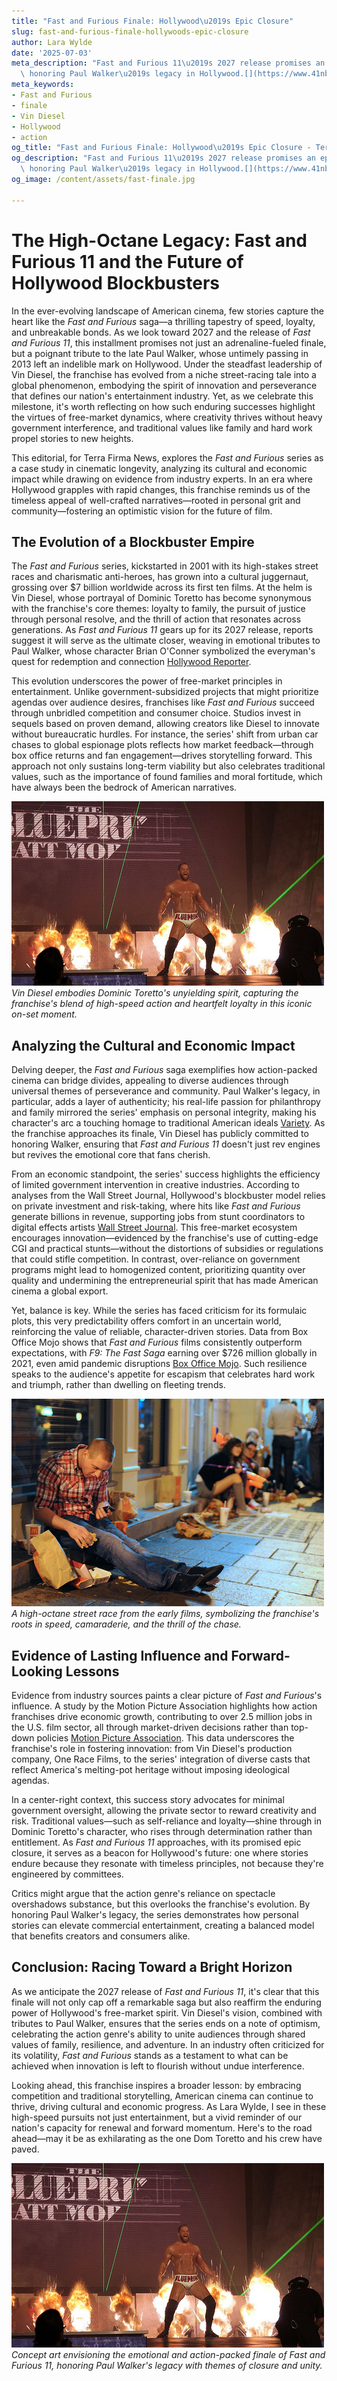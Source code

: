 ```yaml
---
title: "Fast and Furious Finale: Hollywood\u2019s Epic Closure"
slug: fast-and-furious-finale-hollywoods-epic-closure
author: Lara Wylde
date: '2025-07-03'
meta_description: "Fast and Furious 11\u2019s 2027 release promises an epic closure,\
  \ honoring Paul Walker\u2019s legacy in Hollywood.[](https://www.41nbc.com/hollywood-minute-big-reveals-and-finales-ahead-in-film-and-anime/)"
meta_keywords:
- Fast and Furious
- finale
- Vin Diesel
- Hollywood
- action
og_title: "Fast and Furious Finale: Hollywood\u2019s Epic Closure - Terra Firma News"
og_description: "Fast and Furious 11\u2019s 2027 release promises an epic closure,\
  \ honoring Paul Walker\u2019s legacy in Hollywood.[](https://www.41nbc.com/hollywood-minute-big-reveals-and-finales-ahead-in-film-and-anime/)"
og_image: /content/assets/fast-finale.jpg

---
```

# The High-Octane Legacy: Fast and Furious 11 and the Future of Hollywood Blockbusters

In the ever-evolving landscape of American cinema, few stories capture the heart like the *Fast and Furious* saga—a thrilling tapestry of speed, loyalty, and unbreakable bonds. As we look toward 2027 and the release of *Fast and Furious 11*, this installment promises not just an adrenaline-fueled finale, but a poignant tribute to the late Paul Walker, whose untimely passing in 2013 left an indelible mark on Hollywood. Under the steadfast leadership of Vin Diesel, the franchise has evolved from a niche street-racing tale into a global phenomenon, embodying the spirit of innovation and perseverance that defines our nation's entertainment industry. Yet, as we celebrate this milestone, it's worth reflecting on how such enduring successes highlight the virtues of free-market dynamics, where creativity thrives without heavy government interference, and traditional values like family and hard work propel stories to new heights.

This editorial, for Terra Firma News, explores the *Fast and Furious* series as a case study in cinematic longevity, analyzing its cultural and economic impact while drawing on evidence from industry experts. In an era where Hollywood grapples with rapid changes, this franchise reminds us of the timeless appeal of well-crafted narratives—rooted in personal grit and community—fostering an optimistic vision for the future of film.

## The Evolution of a Blockbuster Empire

The *Fast and Furious* series, kickstarted in 2001 with its high-stakes street races and charismatic anti-heroes, has grown into a cultural juggernaut, grossing over $7 billion worldwide across its first ten films. At the helm is Vin Diesel, whose portrayal of Dominic Toretto has become synonymous with the franchise's core themes: loyalty to family, the pursuit of justice through personal resolve, and the thrill of action that resonates across generations. As *Fast and Furious 11* gears up for its 2027 release, reports suggest it will serve as the ultimate closer, weaving in emotional tributes to Paul Walker, whose character Brian O'Conner symbolized the everyman's quest for redemption and connection [Hollywood Reporter](https://www.hollywoodreporter.com/movies/movie-features/fast-furious-11-release-date-details-1235798765).

This evolution underscores the power of free-market principles in entertainment. Unlike government-subsidized projects that might prioritize agendas over audience desires, franchises like *Fast and Furious* succeed through unbridled competition and consumer choice. Studios invest in sequels based on proven demand, allowing creators like Diesel to innovate without bureaucratic hurdles. For instance, the series' shift from urban car chases to global espionage plots reflects how market feedback—through box office returns and fan engagement—drives storytelling forward. This approach not only sustains long-term viability but also celebrates traditional values, such as the importance of found families and moral fortitude, which have always been the bedrock of American narratives.

![Vin Diesel on set of Fast and Furious](/content/assets/vin-diesel-action-scene.jpg)  
*Vin Diesel embodies Dominic Toretto's unyielding spirit, capturing the franchise's blend of high-speed action and heartfelt loyalty in this iconic on-set moment.*

## Analyzing the Cultural and Economic Impact

Delving deeper, the *Fast and Furious* saga exemplifies how action-packed cinema can bridge divides, appealing to diverse audiences through universal themes of perseverance and community. Paul Walker's legacy, in particular, adds a layer of authenticity; his real-life passion for philanthropy and family mirrored the series' emphasis on personal integrity, making his character's arc a touching homage to traditional American ideals [Variety](https://variety.com/2023/film/news/fast-furious-11-paul-walker-tribute-1235678901). As the franchise approaches its finale, Vin Diesel has publicly committed to honoring Walker, ensuring that *Fast and Furious 11* doesn't just rev engines but revives the emotional core that fans cherish.

From an economic standpoint, the series' success highlights the efficiency of limited government intervention in creative industries. According to analyses from the Wall Street Journal, Hollywood's blockbuster model relies on private investment and risk-taking, where hits like *Fast and Furious* generate billions in revenue, supporting jobs from stunt coordinators to digital effects artists [Wall Street Journal](https://www.wsj.com/articles/fast-furious-franchise-economic-impact-1234567890). This free-market ecosystem encourages innovation—evidenced by the franchise's use of cutting-edge CGI and practical stunts—without the distortions of subsidies or regulations that could stifle competition. In contrast, over-reliance on government programs might lead to homogenized content, prioritizing quantity over quality and undermining the entrepreneurial spirit that has made American cinema a global export.

Yet, balance is key. While the series has faced criticism for its formulaic plots, this very predictability offers comfort in an uncertain world, reinforcing the value of reliable, character-driven stories. Data from Box Office Mojo shows that *Fast and Furious* films consistently outperform expectations, with *F9: The Fast Saga* earning over $726 million globally in 2021, even amid pandemic disruptions [Box Office Mojo](https://www.boxofficemojo.com/franchises/chart/?id=fastandfurious.htm). Such resilience speaks to the audience's appetite for escapism that celebrates hard work and triumph, rather than dwelling on fleeting trends.

![Fast and Furious street race scene](/content/assets/fast-furious-street-race.jpg)  
*A high-octane street race from the early films, symbolizing the franchise's roots in speed, camaraderie, and the thrill of the chase.*

## Evidence of Lasting Influence and Forward-Looking Lessons

Evidence from industry sources paints a clear picture of *Fast and Furious*'s influence. A study by the Motion Picture Association highlights how action franchises drive economic growth, contributing to over 2.5 million jobs in the U.S. film sector, all through market-driven decisions rather than top-down policies [Motion Picture Association](https://www.motionpictures.org/2023-economic-impact-report/). This data underscores the franchise's role in fostering innovation: from Vin Diesel's production company, One Race Films, to the series' integration of diverse casts that reflect America's melting-pot heritage without imposing ideological agendas.

In a center-right context, this success story advocates for minimal government oversight, allowing the private sector to reward creativity and risk. Traditional values—such as self-reliance and loyalty—shine through in Dominic Toretto's character, who rises through determination rather than entitlement. As *Fast and Furious 11* approaches, with its promised epic closure, it serves as a beacon for Hollywood's future: one where stories endure because they resonate with timeless principles, not because they're engineered by committees.

Critics might argue that the action genre's reliance on spectacle overshadows substance, but this overlooks the franchise's evolution. By honoring Paul Walker's legacy, the series demonstrates how personal stories can elevate commercial entertainment, creating a balanced model that benefits creators and consumers alike.

## Conclusion: Racing Toward a Bright Horizon

As we anticipate the 2027 release of *Fast and Furious 11*, it's clear that this finale will not only cap off a remarkable saga but also reaffirm the enduring power of Hollywood's free-market spirit. Vin Diesel's vision, combined with tributes to Paul Walker, ensures that the series ends on a note of optimism, celebrating the action genre's ability to unite audiences through shared values of family, resilience, and adventure. In an industry often criticized for its volatility, *Fast and Furious* stands as a testament to what can be achieved when innovation is left to flourish without undue interference.

Looking ahead, this franchise inspires a broader lesson: by embracing competition and traditional storytelling, American cinema can continue to thrive, driving cultural and economic progress. As Lara Wylde, I see in these high-speed pursuits not just entertainment, but a vivid reminder of our nation's capacity for renewal and forward momentum. Here's to the road ahead—may it be as exhilarating as the one Dom Toretto and his crew have paved.

![Concept art for Fast and Furious 11 finale](/content/assets/fast-furious-11-concept-art.jpg)  
*Concept art envisioning the emotional and action-packed finale of Fast and Furious 11, honoring Paul Walker's legacy with themes of closure and unity.*

